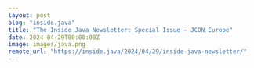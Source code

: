```yaml
---
layout: post
blog: "inside.java"
title: "The Inside Java Newsletter: Special Issue — JCON Europe"
date: 2024-04-29T00:00:00Z
image: images/java.png
remote_url: "https://inside.java/2024/04/29/inside-java-newsletter/"
---
```

